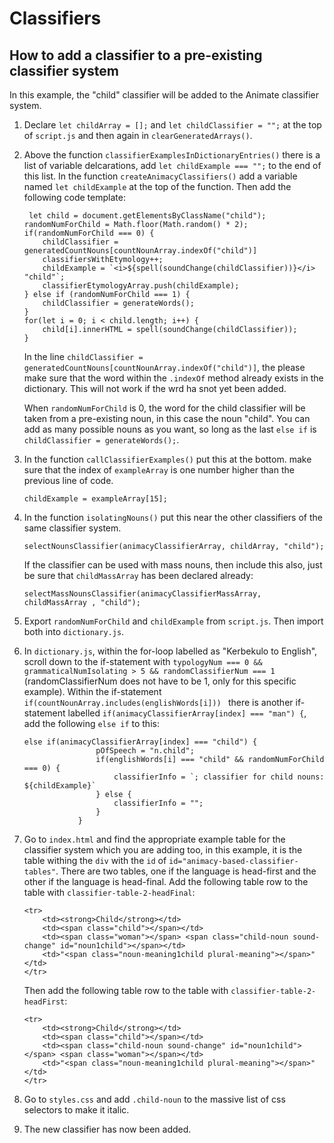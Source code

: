 # Classifiers

## How to add a classifier to a pre-existing classifier system

In this example, the "child" classifier will be added to the Animate classifier system.

1. Declare `let childArray = [];` and `let childClassifier = "";` at the top of `script.js` and then again in `clearGeneratedArrays()`.

2. Above the function `classifierExamplesInDictionaryEntries()` there is a list of variable delcarations, add `let childExample === "";` to the end of this list. In the function `createAnimacyClassifiers()` add a variable named `let childExample` at the top of the function. Then add the following code template:

   ```
    let child = document.getElementsByClassName("child");
   randomNumForChild = Math.floor(Math.random() * 2);
   if(randomNumForChild === 0) {
       childClassifier = generatedCountNouns[countNounArray.indexOf("child")]
       classifiersWithEtymology++;
       childExample = `<i>${spell(soundChange(childClassifier))}</i> "child"`;
       classifierEtymologyArray.push(childExample);
   } else if (randomNumForChild === 1) {
       childClassifier = generateWords();
   }
   for(let i = 0; i < child.length; i++) {
       child[i].innerHTML = spell(soundChange(childClassifier));
   }
   ```

   In the line `childClassifier = generatedCountNouns[countNounArray.indexOf("child")]`, the please make sure that the word within the `.indexOf` method already exists in the dictionary. This will not work if the wrd ha snot yet been added.

   When `randomNumForChild` is 0, the word for the child classifier will be taken from a pre-existing noun, in this case the noun "child". You can add as many possible nouns as you want, so long as the last `else if` is `childClassifier = generateWords();`.

3. In the function `callClassifierExamples()` put this at the bottom. make sure that the index of `exampleArray` is one number higher than the previous line of code.

   ```classifierExamplesInDictionaryEntries("child", childArray);
   childExample = exampleArray[15];
   ```

4. In the function `isolatingNouns()` put this near the other classifiers of the same classifier system.

   ```
   selectNounsClassifier(animacyClassifierArray, childArray, "child");
   ```

   If the classifier can be used with mass nouns, then include this also, just be sure that `childMassArray` has been declared already:

   ```
   selectMassNounsClassifier(animacyClassifierMassArray, childMassArray , "child");
   ```

5. Export `randomNumForChild` and `childExample` from `script.js`. Then import both into `dictionary.js`.

6. In `dictionary.js`, within the for-loop labelled as "Kerbekulo to English", scroll down to the if-statement with `typologyNum === 0 && grammaticalNumIsolating > 5 && randomClassifierNum === 1` (randomClassifierNum does not have to be 1, only for this specific example). Within the if-statement `if(countNounArray.includes(englishWords[i])) ` there is another if-statement labelled `if(animacyClassifierArray[index] === "man") {`, add the following `else if` to this:

   ```
   else if(animacyClassifierArray[index] === "child") {
                   pOfSpeech = "n.child";
                   if(englishWords[i] === "child" && randomNumForChild === 0) {
                       classifierInfo = `; classifier for child nouns: ${childExample}`
                   } else {
                       classifierInfo = "";
                   }
               }
   ```

7. Go to `index.html` and find the appropriate example table for the classifier system which you are adding too, in this example, it is the table withing the `div` with the `id` of `id="animacy-based-classifier-tables"`. There are two tables, one if the language is head-first and the other if the language is head-final. Add the following table row to the table with `classifier-table-2-headFinal`:

   ```
   <tr>
       <td><strong>Child</strong></td>
       <td><span class="child"></span></td>
       <td><span class="woman"></span> <span class="child-noun sound-change" id="noun1child"></span></td>
       <td>"<span class="noun-meaning1child plural-meaning"></span>"</td>
   </tr>
   ```

   Then add the following table row to the table with `classifier-table-2-headFirst`:

   ```
   <tr>
       <td><strong>Child</strong></td>
       <td><span class="child"></span></td>
       <td><span class="child-noun sound-change" id="noun1child"></span> <span class="woman"></span></td>
       <td>"<span class="noun-meaning1child plural-meaning"></span>"</td>
   </tr>
   ```

8. Go to `styles.css` and add `.child-noun` to the massive list of css selectors to make it italic.

9. The new classifier has now been added.
